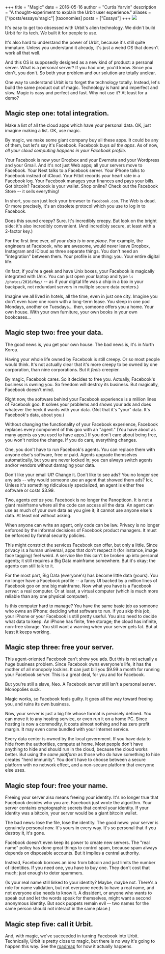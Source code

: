 +++
title = "Magic"
date = 2016-05-16
author = "Curtis Yarvin"
description = "A thought-experiment to explain the Urbit user experience."
aliases = ["/posts/essays/magic"]
[taxonomies]
posts = ["Essays"]
+++
![](https://media.urbit.org/site/blog-7.jpg)

It's easy to get too obsessed with Urbit's alien technology.  We
didn't build Urbit for its tech.  We built it for people to use.

It's also hard to understand the power of Urbit, because it's
still quite immature.  Unless you understand it already, it's
just a weird OS that doesn't work all that well.

And this OS is supposedly designed as a new kind of product: a
personal server.  What is a personal server?  If you had one,
you'd know.  Since you don't, you don't.  So both your problem
and our solution are totally unclear.

One way to understand Urbit is to forget the technology totally.
Instead, let's build the same product out of magic.  Technology
is hard and imperfect and slow.  Magic is easy and perfect and
fast.  Why not use it?  At least for a demo?

## Magic step one: total integration.

Make a list of all the cloud apps which have your personal data.
OK, just imagine making a list.  OK, use magic.

By magic, we make some giant company buy all these apps.  It
could be any of them, but let's say it's Facebook.  Facebook buys
_all the apps_.  As of now, _all your cloud computing happens in
your Facebook profile_.

Your Facebook is now your Dropbox and your Evernote and your
Wordpress and your Gmail.  And it's not just Web apps; all your
servers move to Facebook.  Your Nest talks to a Facebook server.
Your iPhone talks to Facebook instead of iCloud.  Your Fitbit
records your heart rate in a Facebook log.  Your Facebook
manages your finances and pays your bills.  Got bitcoin?
Facebook is your wallet.  Shop online?  Check out the Facebook
Store -- it sells everything!

In short, you can just lock your browser to `facebook.com`.  The
Web is dead.  Or more precisely, it's an obsolete protocol which
you use to log in to Facebook.

Does this sound creepy?  Sure.  It's incredibly creepy.  But look
on the bright side: it's also incredibly convenient.  (And
incredibly secure, at least with a 2-factor key.)

For the first time ever, _all your data is in one place_.  For
example, the engineers at Facebook, who are awesome, would never
leave Dropbox, Instagram and iCloud as three separate things.
You don't need an "integration" between them.  Your profile is
one thing: you.  Your entire digital life.

(In fact, if you're a geek and have Unix boxes, your Facebook is
magically integrated with Unix.  You can just open your laptop
and type `ls /photos/2016/May/` -- as if your digital life was a
chip in a box in your backpack, not redundant servers in multiple
secure data centers.)

Imagine we all lived in hotels, all the time, even in just one
city.  Imagine you don't even have one room with a long-term
lease.  You sleep in one pod Mondays, another on Tuesdays...
then, someone offers you a home.  Your own house.  With your own
furniture, your own books in your own bookcases...

## Magic step two: free your data.

The good news is, you get your own house.  The bad news is, it's
in North Korea.

Having your whole life owned by Facebook is still creepy.  Or so
most people would think.  It's not actually clear that it's more
creepy to be owned by one corporation, than nine corporations.
But it _feels_ creepier.

By magic, Facebook cares.  So it decides to free you.  Actually,
Facebook's business is owning you.  So freedom will destroy its
business.  But magically, Facebook doesn't mind.

Right now, the software behind your Facebook experience is a
million lines of Facebook goo.  It solves your problems and shows
your ads and does whatever the heck it wants with your data.
(Not that it's "your" data.  It's Facebook's data, about you.)

Without changing the functionality of your Facebook experience,
Facebook replaces every component of this goo with an "agent."
(You have about as many agents as you used to have apps.)  If you
don't care about being free, you won't notice the change.  If you
do care, everything changes.

One, you don't have to run Facebook's agents.  You can replace
them with anyone else's software, free or paid.  Agents upgrade
themselves automatically, but you are never locked in; you can
always switch agents and/or vendors without damaging your data.

Don't like your email UI?  Change it.  Don't like to see ads?
You no longer see any ads -- why would someone use an agent that
showed them ads?  Ick.  Unless it's something ridiculously
specialized, an agent is either free software or costs $3.99.

Two, agents _act as you_.  Facebook is no longer the Panopticon.
It is not a giant mainframe where all the code can access all the
data.  An agent can use as much of your own data as you give it;
it cannot use anyone else's data.  At least not without asking.

When anyone can write an agent, only code can be law.  Privacy is
no longer enforced by the informal decisions of Facebook product
managers.  It must be enforced by formal security policies.

This might constrict the services Facebook can offer, but only a
little.  Since privacy is a human universal, apps that don't
respect it (for instance, image face tagging) feel weird.  A
service like this can't be broken up into personal agents; it
still requires a Big Data mainframe somewhere.  But it's okay;
the agents can still talk to it.

For the most part, Big Data (everyone's) has become little data
(yours).  You no longer have a Facebook profile -- a fancy UI
backed by a million lines of Facebook goo on one big mainframe.
Now what you have is a Facebook _server_: a real computer.  Or at
least, a virtual computer (which is much more reliable than any
one physical computer).

Is this computer hard to manage?  You have the same basic job as
someone who owns an iPhone: deciding what software to run.  If
you skip this job, your iPhone or your Facebook is still pretty
useful.  You also need to decide what data to keep.  An iPhone
has finite, free storage; the cloud has infinite, non-free
storage.  You still want a warning when your server gets fat.
But at least it keeps working.

## Magic step three: free your server.

This agent-oriented Facebook can't show you ads.  But this is not
actually a huge business problem.  Since Facebook owns everyone's
life, it has the mother of all monopoly lockins.  It can just
bill you $9.99 a month for running your Facebook server.  This is
a great deal, for you and for Facebook.

But you're still a slave, Neo.  A Facebook server still isn't a
personal server.  Monopolies suck.

Magic works, so Facebook feels guilty.  It goes all the way
toward freeing you, and ruins its own business.

Now, your server is just a big file whose format is precisely
defined.  You can move it to any hosting service, or even run it
on a home PC.  Since hosting is now a commodity, it costs almost
nothing and has zero profit margin.  It may even come bundled
with your Internet service.

Every data center is owned by the local government.  If you have
data to hide from the authorities, compute at home.  Most people
don't have anything to hide and should run in the cloud, because
the cloud works better.  But using the _same platform_ as those
who do have something to hide creates "herd immunity".  You don't
have to choose between a secure platform with no network effect,
and a non-secure platform that everyone else uses.

## Magic step four: free your name.

Freeing your server also means freeing your identity.  It's no
longer true that Facebook decides who you are.  Facebook just
wrote the algorithm.  Your server contains cryptographic secrets
that control your identity.  If your identity was a bitcoin, your
server would be a giant bitcoin wallet.

The bad news: lose the file, lose the identity.  The good news:
your server is genuinely personal now.  It's yours in every way.
It's so personal that if you destroy it, it's gone.

Facebook doesn't even keep its power to create new servers.  The
"real name" policy has done great things to control spam, because
spam always depends on disposable accounts.  But it implies a
central authority.

Instead, Facebook borrows an idea from bitcoin and just limits
the number of identities.  If you need one, you have to buy one.
They don't cost that much; just enough to deter spammers.

(Is your real name still linked to your identity?  Maybe, maybe
not.  There's a role for name validation, but not everyone needs
to have a real name, and not everyone else needs to know it.  A
dissident, or anyone who wants to speak out and let the words
speak for themselves, might want a second anonymous identity.
But sock puppets remain evil -- two names for the same person
should not interact in the same place.)

## Magic step five: call it Urbit.

And, with magic, we've succeeded in turning Facebook into Urbit.
Technically, Urbit is pretty close to magic, but there is no way
it's going to happen this way.  See the [roadmap](../roadmap) for how it
actually happens.
